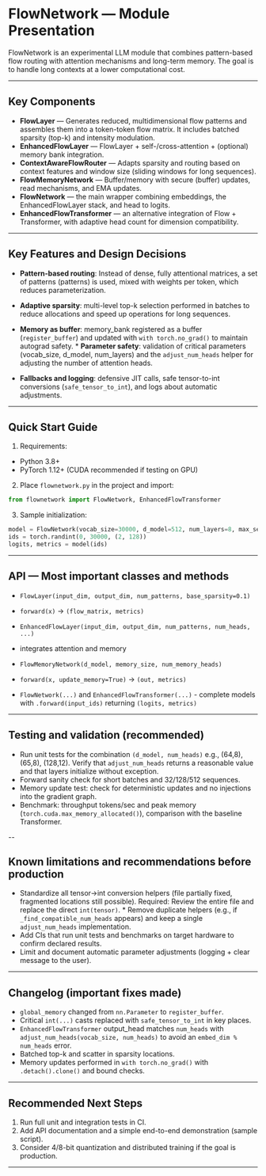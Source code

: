 # FlowNetwork — Module Presentation

FlowNetwork is an experimental LLM module that combines pattern-based flow routing with attention mechanisms and long-term memory. The goal is to handle long contexts at a lower computational cost.

---

## Key Components

* **FlowLayer** — Generates reduced, multidimensional flow patterns and assembles them into a token-token flow matrix. It includes batched sparsity (top-k) and intensity modulation.
* **EnhancedFlowLayer** — FlowLayer + self-/cross-attention + (optional) memory bank integration.
* **ContextAwareFlowRouter** — Adapts sparsity and routing based on context features and window size (sliding windows for long sequences).
* **FlowMemoryNetwork** — Buffer/memory with secure (buffer) updates, read mechanisms, and EMA updates.
* **FlowNetwork** — the main wrapper combining embeddings, the EnhancedFlowLayer stack, and head to logits.
* **EnhancedFlowTransformer** — an alternative integration of Flow + Transformer, with adaptive head count for dimension compatibility.

---

## Key Features and Design Decisions

* **Pattern-based routing**: Instead of dense, fully attentional matrices, a set of patterns (patterns) is used, mixed with weights per token, which reduces parameterization.
* **Adaptive sparsity**: multi-level top-k selection performed in batches to reduce allocations and speed up operations for long sequences.
* **Memory as buffer**: memory_bank registered as a buffer (`register_buffer`) and updated with `with torch.no_grad()` to maintain autograd safety. * **Parameter safety**: validation of critical parameters (vocab_size, d_model, num_layers) and the `adjust_num_heads` helper for adjusting the number of attention heads.

* **Fallbacks and logging**: defensive JIT calls, safe tensor-to-int conversions (`safe_tensor_to_int`), and logs about automatic adjustments.

---

## Quick Start Guide

1. Requirements:

* Python 3.8+
* PyTorch 1.12+ (CUDA recommended if testing on GPU)
2. Place `flownetwork.py` in the project and import:

```py
from flownetwork import FlowNetwork, EnhancedFlowTransformer
```

3. Sample initialization:

```py
model = FlowNetwork(vocab_size=30000, d_model=512, num_layers=8, max_seq_len=2048)
ids = torch.randint(0, 30000, (2, 128))
logits, metrics = model(ids)
```

---

## API — Most important classes and methods

* `FlowLayer(input_dim, output_dim, num_patterns, base_sparsity=0.1)` 

* `forward(x)` → `(flow_matrix, metrics)`
* `EnhancedFlowLayer(input_dim, output_dim, num_patterns, num_heads, ...)` 

* integrates attention and memory
* `FlowMemoryNetwork(d_model, memory_size, num_memory_heads)` 

* `forward(x, update_memory=True)` → `(out, metrics)`
* `FlowNetwork(...)` and `EnhancedFlowTransformer(...)` - complete models with `.forward(input_ids)` returning `(logits, metrics)`

---

## Testing and validation (recommended)

* Run unit tests for the combination `(d_model, num_heads)` e.g., (64,8), (65,8), (128,12). Verify that `adjust_num_heads` returns a reasonable value and that layers initialize without exception.
* Forward sanity check for short batches and 32/128/512 sequences.
* Memory update test: check for deterministic updates and no injections into the gradient graph.
* Benchmark: throughput tokens/sec and peak memory (`torch.cuda.max_memory_allocated()`), comparison with the baseline Transformer.

--

## Known limitations and recommendations before production

* Standardize all tensor→int conversion helpers (file partially fixed, fragmented locations still possible). Required: Review the entire file and replace the direct `int(tensor)`. * Remove duplicate helpers (e.g., if `_find_compatible_num_heads` appears) and keep a single `adjust_num_heads` implementation.
* Add CIs that run unit tests and benchmarks on target hardware to confirm declared results.
* Limit and document automatic parameter adjustments (logging + clear message to the user).

---

## Changelog (important fixes made)

* `global_memory` changed from `nn.Parameter` to `register_buffer`.
* Critical `int(...)` casts replaced with `safe_tensor_to_int` in key places.
* `EnhancedFlowTransformer` output_head matches `num_heads` with `adjust_num_heads(vocab_size, num_heads)` to avoid an `embed_dim % num_heads` error.
* Batched top-k and scatter in sparsity locations.
* Memory updates performed in `with torch.no_grad()` with `.detach().clone()` and bound checks.

---

## Recommended Next Steps

1. Run full unit and integration tests in CI.
2. Add API documentation and a simple end-to-end demonstration (sample script).
3. Consider 4/8-bit quantization and distributed training if the goal is production.

---
